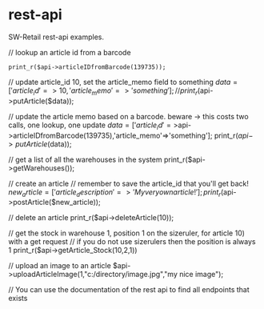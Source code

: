 # rest-api
SW-Retail rest-api examples. 

// lookup an article id from a barcode
```
print_r($api->articleIDfromBarcode(139735));
```


// update article_id 10, set the article_memo field to something
$data=['article_id'=>10,'article_memo'=>'something'];
// print_r($api->putArticle($data));

// update the article memo based on a barcode. beware -> this costs two calls, one lookup, one update
 $data=['article_id'=>$api->articleIDfromBarcode(139735),'article_memo'=>'something'];
print_r($api->putArticle($data));

// get a list of all the warehouses in the system
print_r($api->getWarehouses());

// create an article
// remember to save the article_id that you'll get back!
$new_article=['article_description'=>'My very own article!'];
print_r($api->postArticle($new_article));

// delete an article
 print_r($api->deleteArticle(10));

// get the stock in warehouse 1, position 1 on the sizeruler, for article 10) with a get request
// if you do not use sizerulers then the position is always 1
print_r($api->getArticle_Stock(10,2,1))

// upload an image to an article
$api->uploadArticleImage(1,"c:/directory/image.jpg","my nice image");

// You can use the documentation of the rest api to find all endpoints that exists

